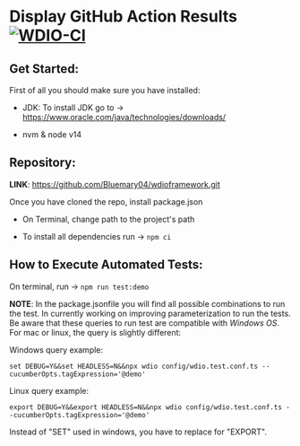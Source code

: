 # Display GitHub Action Results [![WDIO-CI](https://github.com/Bluemary04/wdioframework/actions/workflows/wdio.ci.yml/badge.svg)](https://github.com/Bluemary04/wdioframework/actions/workflows/wdio.ci.yml)

## Get Started:

First of all you should make sure you have installed:

 - JDK: To install JDK go to -> https://www.oracle.com/java/technologies/downloads/

 - nvm & node v14 
 
## Repository:

**LINK**: https://github.com/Bluemary04/wdioframework.git

Once you have cloned the repo, install package.json

- On Terminal, change path to the project's path

- To install all dependencies run -> `npm ci`

## How to Execute Automated Tests:

On terminal, run -> `npm run test:demo`

**NOTE**: In the package.jsonfile you will find all possible combinations to run the test. In currently working on improving parameterization to run the tests. Be aware that these queries to run test are compatible with *Windows OS*. For mac or linux, the query is slightly different:

Windows query example:

`set DEBUG=Y&&set HEADLESS=N&&npx wdio config/wdio.test.conf.ts --cucumberOpts.tagExpression='@demo'`

Linux query example:

`export DEBUG=Y&&export HEADLESS=N&&npx wdio config/wdio.test.conf.ts --cucumberOpts.tagExpression='@demo'`

Instead of "SET" used in windows, you have to replace for "EXPORT".
